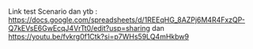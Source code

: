 Link test Scenario dan ytb : https://docs.google.com/spreadsheets/d/1REEqHG_8AZPj6M4R4FxzQP-Q7kEVsE6GwEcqJ4VrTt0/edit?usp=sharing dan https://youtu.be/fvkrg0f1Ctk?si=p7WHs59LQ4mHkbw9
